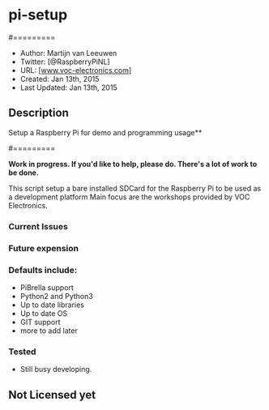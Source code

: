 # pi-setup
#=========

- Author: Martijn van Leeuwen
- Twitter: [@RaspberryPiNL]
- URL: [www.voc-electronics.com]
- Created: Jan 13th, 2015
- Last Updated: Jan 13th, 2015

## Description
Setup a Raspberry Pi for demo and programming usage**

#=========

**Work in progress. If you'd like to help, please do. There's a lot of work to
be done.**

This script setup a bare installed SDCard for the Raspberry Pi to be used as a development platform 
Main focus are the workshops provided by VOC Electronics.

### Current Issues

### Future expension

### Defaults include:

- PiBrella support
- Python2 and Python3
- Up to date libraries
- Up to date OS
- GIT support
- more to add later

### Tested
 * Still busy developing.
 
## Not Licensed yet